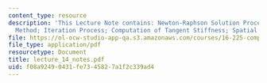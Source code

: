 ```yaml
---
content_type: resource
description: 'This Lecture Note contains: Newton-Raphson Solution Procedure; Continuation
  Method; Iteration Process; Computation of Tangent Stiffness; Spatial Formulation.'
file: https://ol-ocw-studio-app-qa.s3.amazonaws.com/courses/16-225-computational-mechanics-of-materials-fall-2003/f08a92490431fe7345827a1f2c339ad4_lecture_14_notes.pdf
file_type: application/pdf
resourcetype: Document
title: lecture_14_notes.pdf
uid: f08a9249-0431-fe73-4582-7a1f2c339ad4
---
```

